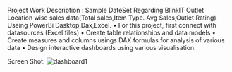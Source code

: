 Project Work Description : 
Sample DateSet Regarding BlinkIT Outlet Location wise sales data(Total sales,Item Type. Avg Sales,Outlet Rating)
Useing PowerBi Dasktop,Dax,Excel.
•	For this project, first connect with datasources (Excel files)
•	Create table relationships and data models
•	Create measures and columns usings DAX formulas for analysis of various data
•	Design interactive dashboards using various visualisation.

Screen Shot:
![dashboard1](https://github.com/user-attachments/assets/b41b2e99-d7d8-4143-8b4f-1936efb21e24)
